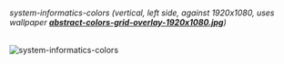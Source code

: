 ###### system-informatics-colors (vertical, left side, against 1920x1080, uses wallpaper **[abstract-colors-grid-overlay-1920x1080.jpg](../WALLPAPERS/abstract-colors-grid-overlay-1920x1080.jpg)**)
![system-informatics-colors](/img/system-informatics-colors.png?raw=true "system-informatics-colors")